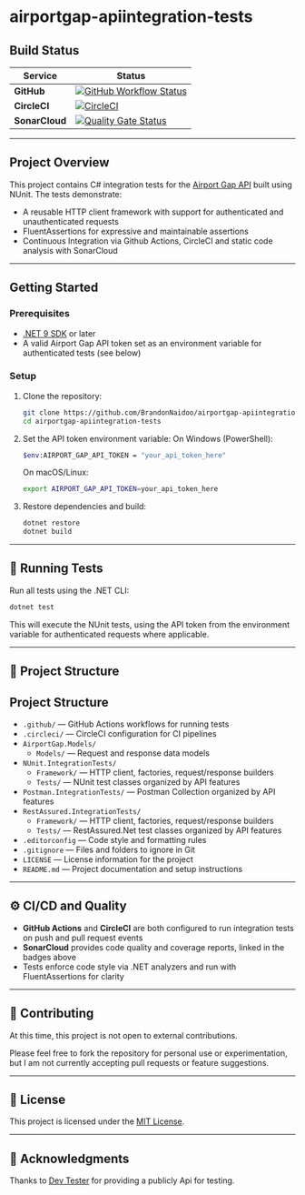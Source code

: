 # airportgap-apiintegration-tests

## Build Status

| Service        | Status                                                                                                                                                                                                                                                 |
| -------------- | ------------------------------------------------------------------------------------------------------------------------------------------------------------------------------------------------------------------------------------------------------ |
| **GitHub**     | [![GitHub Workflow Status](https://github.com/BrandonNaidoo/airportgap-apiintegration-tests/actions/workflows/run-tests.yml/badge.svg)](https://github.com/BrandonNaidoo/airportgap-apiintegration-tests/actions/workflows/run-tests.yml)
| **CircleCI**   | [![CircleCI](https://dl.circleci.com/status-badge/img/circleci/LdsahFmCXeTHzXz4vmYWNf/PkM4oLjrucgogEVyoVNoaZ/tree/main.svg?style=svg)](https://dl.circleci.com/status-badge/redirect/circleci/LdsahFmCXeTHzXz4vmYWNf/PkM4oLjrucgogEVyoVNoaZ/tree/main)
| **SonarCloud** | [![Quality Gate Status](https://sonarcloud.io/api/project_badges/measure?project=BrandonNaidoo_airportgap-apiintegration-tests&metric=alert_status)](https://sonarcloud.io/summary/new_code?id=BrandonNaidoo_airportgap-apiintegration-tests)    

---

## Project Overview


This project contains C# integration tests for the [Airport Gap API](https://airportgap.com/docs) built using NUnit. The tests demonstrate:

- A reusable HTTP client framework with support for authenticated and unauthenticated requests
- FluentAssertions for expressive and maintainable assertions
- Continuous Integration via Github Actions, CircleCI and static code analysis with SonarCloud

---

## Getting Started

### Prerequisites
- [.NET 9 SDK](https://dotnet.microsoft.com/en-us/download/dotnet/9.0) or later
- A valid Airport Gap API token set as an environment variable for authenticated tests (see below)


### Setup

1. Clone the repository:
    ```bash
    git clone https://github.com/BrandonNaidoo/airportgap-apiintegration-tests.git
    cd airportgap-apiintegration-tests
    ```
1. Set the API token environment variable:
   On Windows (PowerShell):
   ```bash
   $env:AIRPORT_GAP_API_TOKEN = "your_api_token_here"
   ```
   On macOS/Linux:
   ```bash
   export AIRPORT_GAP_API_TOKEN=your_api_token_here
   ```
1. Restore dependencies and build:
   ```bash
   dotnet restore
   dotnet build
   ```

---

## 🚀 Running Tests

Run all tests using the .NET CLI:

```bash
dotnet test
```

This will execute the NUnit tests, using the API token from the environment variable for authenticated requests where applicable.

---

## 🧩 Project Structure

## Project Structure

- `.github/` — GitHub Actions workflows for running tests
- `.circleci/` — CircleCI configuration for CI pipelines
- `AirportGap.Models/`
  - `Models/` — Request and response data models
- `NUnit.IntegrationTests/`
  - `Framework/` — HTTP client, factories, request/response builders
  - `Tests/` — NUnit test classes organized by API features
- `Postman.IntegrationTests/`  — Postman Collection organized by API features
- `RestAssured.IntegrationTests/`
  - `Framework/` — HTTP client, factories, request/response builders
  - `Tests/` — RestAssured.Net test classes organized by API features
- `.editorconfig` — Code style and formatting rules
- `.gitignore` — Files and folders to ignore in Git
- `LICENSE` — License information for the project
- `README.md` — Project documentation and setup instructions

---

## ⚙️ CI/CD and Quality

- **GitHub Actions** and **CircleCI** are both configured to run integration tests on push and pull request events
- **SonarCloud** provides code quality and coverage reports, linked in the badges above
- Tests enforce code style via .NET analyzers and run with FluentAssertions for clarity

---

## 🤝 Contributing

At this time, this project is not open to external contributions.

Please feel free to fork the repository for personal use or experimentation, but I am not currently accepting pull requests or feature suggestions.

---

## 📄 License

This project is licensed under the [MIT License](LICENSE).

---

## 🙌 Acknowledgments

Thanks to [Dev Tester](https://dev-tester.com/) for providing a publicly Api for testing.